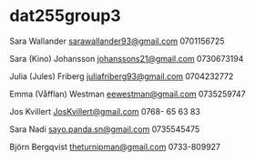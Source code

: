 dat255group3
============

Sara Wallander
sarawallander93@gmail.com
0701156725

Sara (Kino) Johansson
johanssons21@gmail.com
0730673194

Julia (Jules) Friberg
juliafriberg93@gmail.com
0704232772

Emma (Våfflan) Westman
eewestman@gmail.com
0735259747

Jos Kvillert
JosKvillert@gmail.com 
0768- 65 63 83

Sara Nadi
sayo.panda.sn@gmail.com	
0735545475

Björn Bergqvist
theturnipman@gmail.com
0733-809927
